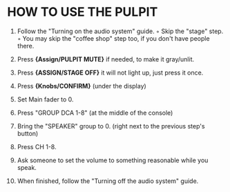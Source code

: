 # HOW TO USE THE PULPIT
1. Follow the "Turning on the audio system" guide.
    ◦ Skip the "stage" step.
    ◦ You may skip the "coffee shop" step too, if you don't have people there.



3. Press **{Assign/PULPIT MUTE}** if needed, to make it gray/unlit.
4. Press **{ASSIGN/STAGE OFF}** it will not light up, just press it once.
5. Press **{Knobs/CONFIRM}** (under the display)
6. Set Main fader to 0.
   
7. Press "GROUP DCA 1-8" (at the middle of the console)
8. Bring the "SPEAKER" group to 0. (right next to the previous step's button)
9. Press CH 1-8.
10. Ask someone to set the volume to something reasonable while you speak.
   
11. When finished, follow the "Turning off the audio system" guide.
